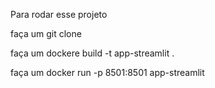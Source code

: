 Para rodar esse projeto 

faça um git clone 

faça um dockere build -t app-streamlit .

faça um docker run -p 8501:8501 app-streamlit 